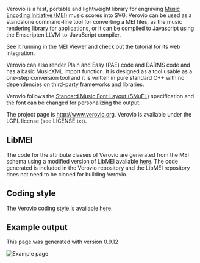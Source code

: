 Verovio is a fast, portable and lightweight library for engraving [Music Encoding Initiative (MEI)](http://www.music-encoding.org) music scores into SVG. Verovio can be used as a standalone command-line tool for converting a MEI files, as the music rendering library for applications, or it can be compiled to Javascript using the Emscripten LLVM-to-JavaScript compiler.

See it running in the [MEI Viewer](http://www.verovio.org/mei-viewer.xhtml) and check out the [tutorial](http://www.verovio.org/tutorial.xhtml) for its web integration.

Verovio can also render Plain and Easy (PAE) code and DARMS code and has a basic MusicXML import function. It is designed as a tool usable as a one-step conversion tool and it is written in pure standard C++ with no dependencies on third-party frameworks and libraries.

Verovio follows the [Standard Music Font Layout (SMuFL)](http://www.smufl.org) specification and the font can be changed for personalizing the output.

The project page is http://www.verovio.org. Verovio is available under the LGPL license (see LICENSE.txt).

LibMEI
------

The code for the attribute classes of Verovio are generated from the MEI schema using a modified version of LibMEI available [here](https://github.com/rism-ch/libmei). The code generated is included in the Verovio repository and the LibMEI repository does not need to be cloned for building Verovio.

Coding style
------------

The Verovio coding style is available [here](doc/guidelines.md).

Example output
--------------

This page was generated with version 0.9.12

![Example page](http://www.verovio.org/images/verovio-exp-0.9.12.png)
